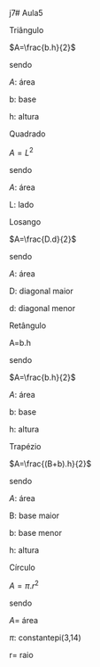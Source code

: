 j7# Aula5

Triângulo

$A=\frac{b.h}{2}$

sendo


$A$: área 

b: base

h: altura


Quadrado 


$A=L^{2}$


sendo


$A$: área 


L: lado


Losango

$A=\frac{D.d}{2}$


sendo

$A$: área 

D: diagonal maior

d: diagonal menor



Retângulo 

A=b.h

sendo

$A=\frac{b.h}{2}$

$A$: área 

b: base

h: altura 


Trapézio 


$A=\frac{(B+b).h}{2}$


sendo


$A$: área 

B: base maior

b: base menor

h: altura 


Círculo 

$A=\pi.r^{2}$

sendo

$A$= área 

$\pi$: constantepi(3,14)

r= raio


